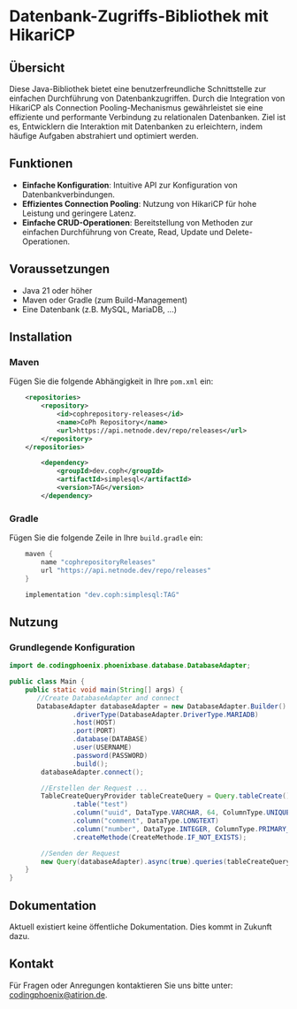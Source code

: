 # Datenbank-Zugriffs-Bibliothek mit HikariCP

## Übersicht

Diese Java-Bibliothek bietet eine benutzerfreundliche Schnittstelle zur einfachen Durchführung von Datenbankzugriffen. Durch die Integration von HikariCP als Connection Pooling-Mechanismus gewährleistet sie eine effiziente und performante Verbindung zu relationalen Datenbanken. Ziel ist es, Entwicklern die Interaktion mit Datenbanken zu erleichtern, indem häufige Aufgaben abstrahiert und optimiert werden.

## Funktionen

- **Einfache Konfiguration**: Intuitive API zur Konfiguration von Datenbankverbindungen.
- **Effizientes Connection Pooling**: Nutzung von HikariCP für hohe Leistung und geringere Latenz.
- **Einfache CRUD-Operationen**: Bereitstellung von Methoden zur einfachen Durchführung von Create, Read, Update und Delete-Operationen.

## Voraussetzungen

- Java 21 oder höher
- Maven oder Gradle (zum Build-Management)
- Eine Datenbank (z.B. MySQL, MariaDB, ...)

## Installation

### Maven

Fügen Sie die folgende Abhängigkeit in Ihre `pom.xml` ein:

```xml
	<repositories>
        <repository>
            <id>cophrepository-releases</id>
            <name>CoPh Repository</name>
            <url>https://api.netnode.dev/repo/releases</url>
        </repository>
	</repositories>

        <dependency>
            <groupId>dev.coph</groupId>
            <artifactId>simplesql</artifactId>
            <version>TAG</version>
        </dependency>
```

### Gradle

Fügen Sie die folgende Zeile in Ihre `build.gradle` ein:

```groovy
    maven {
        name "cophrepositoryReleases"
        url "https://api.netnode.dev/repo/releases"
    }

    implementation "dev.coph:simplesql:TAG"
```

## Nutzung

### Grundlegende Konfiguration

```java
import de.codingphoenix.phoenixbase.database.DatabaseAdapter;

public class Main {
    public static void main(String[] args) {
       //Create DatabaseAdapter and connect
       DatabaseAdapter databaseAdapter = new DatabaseAdapter.Builder()
                .driverType(DatabaseAdapter.DriverType.MARIADB)
                .host(HOST)
                .port(PORT)
                .database(DATABASE)
                .user(USERNAME)
                .password(PASSWORD)
                .build();
        databaseAdapter.connect();

        //Erstellen der Request ...
        TableCreateQueryProvider tableCreateQuery = Query.tableCreate()
                .table("test")
                .column("uuid", DataType.VARCHAR, 64, ColumnType.UNIQUE)
                .column("comment", DataType.LONGTEXT)
                .column("number", DataType.INTEGER, ColumnType.PRIMARY_KEY_AUTOINCREMENT)
                .createMethode(CreateMethode.IF_NOT_EXISTS);

        //Senden der Request
        new Query(databaseAdapter).async(true).queries(tableCreateQuery).execute();
    }
}
```

## Dokumentation

Aktuell existiert keine öffentliche Dokumentation. Dies kommt in Zukunft dazu. 

## Kontakt

Für Fragen oder Anregungen kontaktieren Sie uns bitte unter: [codingphoenix@atirion.de](mailto:codingphoenix@atirion.de).
